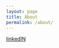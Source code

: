 ```yaml
---
layout: page
title: About
permalink: /about/
---
```


[linkedIN](https://nl.linkedin.com/in/elena-van-engelen-maslova)

